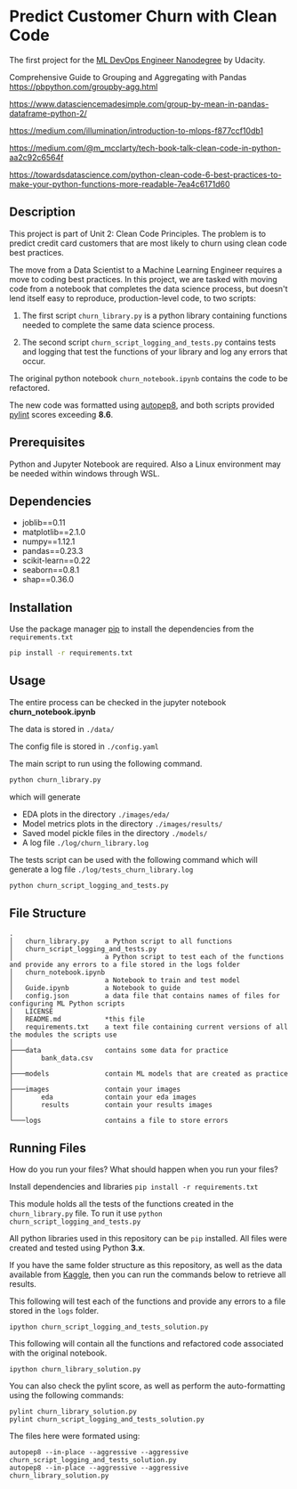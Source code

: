 # Predict Customer Churn with Clean Code

The first project for the [ML DevOps Engineer Nanodegree](https://www.udacity.com/course/machine-learning-dev-ops-engineer-nanodegree--nd0821) by Udacity.

Comprehensive Guide to Grouping and Aggregating with Pandas
https://pbpython.com/groupby-agg.html

https://www.datasciencemadesimple.com/group-by-mean-in-pandas-dataframe-python-2/

https://medium.com/illumination/introduction-to-mlops-f877ccf10db1

https://medium.com/@m_mcclarty/tech-book-talk-clean-code-in-python-aa2c92c6564f

https://towardsdatascience.com/python-clean-code-6-best-practices-to-make-your-python-functions-more-readable-7ea4c6171d60

## Description

This project is part of Unit 2: Clean Code Principles. The problem is to predict credit card customers that are most likely to churn using clean code best practices.

The move from a Data Scientist to a Machine Learning Engineer requires a move to coding best practices. In this project, we are tasked with moving code from a notebook that completes the data science process, but doesn't lend itself easy to reproduce, production-level code, to two scripts:

1. The first script `churn_library.py` is a python library containing functions needed to complete the same data science process.

2. The second script `churn_script_logging_and_tests.py` contains tests and logging that test the functions of your library and log any errors that occur.  

The original python notebook `churn_notebook.ipynb` contains the code to be refactored.

The new code was formatted using [autopep8](https://pypi.org/project/autopep8/), and both scripts provided [pylint](https://pypi.org/project/pylint/) scores exceeding **8.6**.

## Prerequisites

Python and Jupyter Notebook are required.
Also a Linux environment may be needed within windows through WSL.

## Dependencies
- joblib==0.11
- matplotlib==2.1.0
- numpy==1.12.1
- pandas==0.23.3
- scikit-learn==0.22
- seaborn==0.8.1
- shap==0.36.0

## Installation

Use the package manager [pip](https://pip.pypa.io/en/stable/) to install the dependencies from the ```requirements.txt```

```bash
pip install -r requirements.txt
```

## Usage

The entire process can be checked in the jupyter notebook **churn_notebook.ipynb**

The data is stored in ```./data/```

The config file is stored in ```./config.yaml```

The main script to run using the following command.
```bash
python churn_library.py
```
which will generate
- EDA plots in the directory ```./images/eda/```
- Model metrics plots in the directory ```./images/results/```
- Saved model pickle files in the directory ```./models/```
- A log file ```./log/churn_library.log```

The tests script can be used with the following command which will generate a log file ```./log/tests_churn_library.log```
```bash
python churn_script_logging_and_tests.py
```

## File Structure
```
.
│   churn_library.py    a Python script to all functions
│   churn_script_logging_and_tests.py
│                       a Python script to test each of the functions and provide any errors to a file stored in the logs folder
│   churn_notebook.ipynb
│                       a Notebook to train and test model
│   Guide.ipynb         a Notebook to guide
│   config.json         a data file that contains names of files for configuring ML Python scripts     
│   LICENSE
│   README.md           *this file
│   requirements.txt    a text file containing current versions of all the modules the scripts use
│   
├───data                contains some data for practice
│       bank_data.csv
│       
├───models              contain ML models that are created as practice
│  
├───images              contain your images
│       eda             contain your eda images
│       results         contain your results images
│       
└───logs                contains a file to store errors

```

## Running Files
How do you run your files? What should happen when you run your files?

Install dependencies and libraries
`pip install -r requirements.txt`

This module holds all the tests of the functions
created in the `churn_library.py` file. To run it
use `python churn_script_logging_and_tests.py`

All python libraries used in this repository can be `pip` installed.  All files were created and tested using Python **3.x**.  


If you have the same folder structure as this repository, as well as the data available from [Kaggle](https://www.kaggle.com/sakshigoyal7/credit-card-customers?select=BankChurners.csv), then you can run the commands below to retrieve all results.

This following will test each of the functions and provide any errors to a file stored in the `logs` folder.
```
ipython churn_script_logging_and_tests_solution.py
```
This following will contain all the functions and refactored code associated with the original notebook.
```
ipython churn_library_solution.py
```

You can also check the pylint score, as well as perform the auto-formatting using the following commands:

```
pylint churn_library_solution.py
pylint churn_script_logging_and_tests_solution.py
```

The files here were formated using:
```
autopep8 --in-place --aggressive --aggressive churn_script_logging_and_tests_solution.py
autopep8 --in-place --aggressive --aggressive churn_library_solution.py
```
